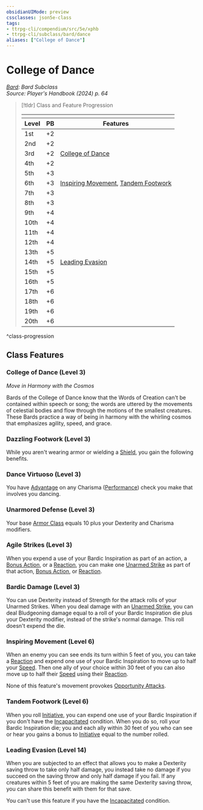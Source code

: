 ```yaml
---
obsidianUIMode: preview
cssclasses: json5e-class
tags:
- ttrpg-cli/compendium/src/5e/xphb
- ttrpg-cli/subclass/bard/dance
aliases: ["College of Dance"]
---
```

# College of Dance
*[Bard](./bard-xphb.md): Bard Subclass*  
*Source: Player's Handbook (2024) p. 64*  

> [!tldr] Class and Feature Progression
> 
> <table class="class-progression">
> <thead>
> <tr><th colspan='3'></th></tr>
> <tr class="class-progression"><th class"level">Level</th><th class"pb">PB</th><th class"feature">Features</th></tr>
> </thead><tbody>
> <tr class="class-progression"><td class"level">1st</td><td class"pb">+2</td><td class"feature"></td></tr>
> <tr class="class-progression"><td class"level">2nd</td><td class"pb">+2</td><td class"feature"></td></tr>
> <tr class="class-progression"><td class"level">3rd</td><td class"pb">+2</td><td class"feature"><a href='#College of Dance (Level 3)' class='internal-link'>College of Dance</a></td></tr>
> <tr class="class-progression"><td class"level">4th</td><td class"pb">+2</td><td class"feature"></td></tr>
> <tr class="class-progression"><td class"level">5th</td><td class"pb">+3</td><td class"feature"></td></tr>
> <tr class="class-progression"><td class"level">6th</td><td class"pb">+3</td><td class"feature"><a href='#Inspiring Movement (Level 6)' class='internal-link'>Inspiring Movement</a>, <a href='#Tandem Footwork (Level 6)' class='internal-link'>Tandem Footwork</a></td></tr>
> <tr class="class-progression"><td class"level">7th</td><td class"pb">+3</td><td class"feature"></td></tr>
> <tr class="class-progression"><td class"level">8th</td><td class"pb">+3</td><td class"feature"></td></tr>
> <tr class="class-progression"><td class"level">9th</td><td class"pb">+4</td><td class"feature"></td></tr>
> <tr class="class-progression"><td class"level">10th</td><td class"pb">+4</td><td class"feature"></td></tr>
> <tr class="class-progression"><td class"level">11th</td><td class"pb">+4</td><td class"feature"></td></tr>
> <tr class="class-progression"><td class"level">12th</td><td class"pb">+4</td><td class"feature"></td></tr>
> <tr class="class-progression"><td class"level">13th</td><td class"pb">+5</td><td class"feature"></td></tr>
> <tr class="class-progression"><td class"level">14th</td><td class"pb">+5</td><td class"feature"><a href='#Leading Evasion (Level 14)' class='internal-link'>Leading Evasion</a></td></tr>
> <tr class="class-progression"><td class"level">15th</td><td class"pb">+5</td><td class"feature"></td></tr>
> <tr class="class-progression"><td class"level">16th</td><td class"pb">+5</td><td class"feature"></td></tr>
> <tr class="class-progression"><td class"level">17th</td><td class"pb">+6</td><td class"feature"></td></tr>
> <tr class="class-progression"><td class"level">18th</td><td class"pb">+6</td><td class"feature"></td></tr>
> <tr class="class-progression"><td class"level">19th</td><td class"pb">+6</td><td class"feature"></td></tr>
> <tr class="class-progression"><td class"level">20th</td><td class"pb">+6</td><td class"feature"></td></tr>
> </tbody></table>

^class-progression


## Class Features

### College of Dance (Level 3)

*Move in Harmony with the Cosmos*

Bards of the College of Dance know that the Words of Creation can't be contained within speech or song; the words are uttered by the movements of celestial bodies and flow through the motions of the smallest creatures. These Bards practice a way of being in harmony with the whirling cosmos that emphasizes agility, speed, and grace.

### Dazzling Footwork (Level 3)

While you aren't wearing armor or wielding a [Shield](2-Mechanics/CLI/items/shield-xphb.md), you gain the following benefits.

### Dance Virtuoso (Level 3)

You have [Advantage](2-Mechanics/CLI/rules/variant-rules/advantage-xphb.md) on any Charisma ([Performance](2-Mechanics/CLI/rules/skills.md#Performance)) check you make that involves you dancing.

### Unarmored Defense (Level 3)

Your base [Armor Class](2-Mechanics/CLI/rules/variant-rules/armor-class-xphb.md) equals 10 plus your Dexterity and Charisma modifiers.

### Agile Strikes (Level 3)

When you expend a use of your Bardic Inspiration as part of an action, a [Bonus Action](2-Mechanics/CLI/rules/variant-rules/bonus-action-xphb.md), or a [Reaction](2-Mechanics/CLI/rules/variant-rules/reaction-xphb.md), you can make one [Unarmed Strike](2-Mechanics/CLI/rules/variant-rules/unarmed-strike-xphb.md) as part of that action, [Bonus Action](2-Mechanics/CLI/rules/variant-rules/bonus-action-xphb.md), or [Reaction](2-Mechanics/CLI/rules/variant-rules/reaction-xphb.md).

### Bardic Damage (Level 3)

You can use Dexterity instead of Strength for the attack rolls of your Unarmed Strikes. When you deal damage with an [Unarmed Strike](2-Mechanics/CLI/rules/variant-rules/unarmed-strike-xphb.md), you can deal Bludgeoning damage equal to a roll of your Bardic Inspiration die plus your Dexterity modifier, instead of the strike's normal damage. This roll doesn't expend the die.

### Inspiring Movement (Level 6)

When an enemy you can see ends its turn within 5 feet of you, you can take a [Reaction](2-Mechanics/CLI/rules/variant-rules/reaction-xphb.md) and expend one use of your Bardic Inspiration to move up to half your [Speed](2-Mechanics/CLI/rules/variant-rules/speed-xphb.md). Then one ally of your choice within 30 feet of you can also move up to half their [Speed](2-Mechanics/CLI/rules/variant-rules/speed-xphb.md) using their [Reaction](2-Mechanics/CLI/rules/variant-rules/reaction-xphb.md).

None of this feature's movement provokes [Opportunity Attacks](2-Mechanics/CLI/rules/actions.md#Opportunity%20Attack).

### Tandem Footwork (Level 6)

When you roll [Initiative](2-Mechanics/CLI/rules/variant-rules/initiative-xphb.md), you can expend one use of your Bardic Inspiration if you don't have the [Incapacitated](2-Mechanics/CLI/rules/conditions.md#Incapacitated) condition. When you do so, roll your Bardic Inspiration die; you and each ally within 30 feet of you who can see or hear you gains a bonus to [Initiative](2-Mechanics/CLI/rules/variant-rules/initiative-xphb.md) equal to the number rolled.

### Leading Evasion (Level 14)

When you are subjected to an effect that allows you to make a Dexterity saving throw to take only half damage, you instead take no damage if you succeed on the saving throw and only half damage if you fail. If any creatures within 5 feet of you are making the same Dexterity saving throw, you can share this benefit with them for that save.

You can't use this feature if you have the [Incapacitated](2-Mechanics/CLI/rules/conditions.md#Incapacitated) condition.